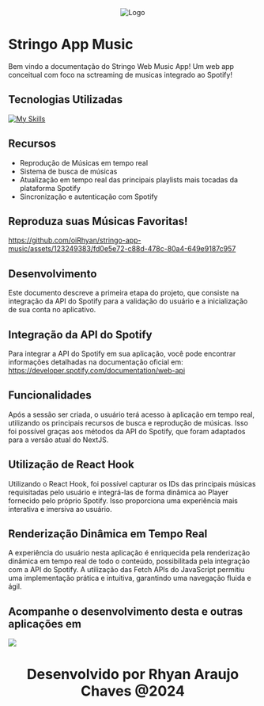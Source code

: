 <div align="center">
  <img src="https://stringo.vercel.app/_next/image?url=%2F_next%2Fstatic%2Fmedia%2Fstringo-logo-platform.8aa72fba.png&w=256&q=75" alt="Logo">
</div>


# Stringo App Music

Bem vindo a documentação do Stringo Web Music App! Um web app conceitual com foco na sctreaming de musicas integrado ao Spotify!


## Tecnologias Utilizadas

[![My Skills](https://skillicons.dev/icons?i=react,nextjs,tailwind,typescript=7)](https://skillicons.dev)


## Recursos

- Reprodução de Músicas em tempo real
- Sistema de busca de músicas
- Atualização em tempo real das principais playlists mais tocadas da plataforma Spotify
- Sincronização e autenticação com Spotify

## Reproduza suas Músicas Favoritas!


https://github.com/oiRhyan/stringo-app-music/assets/123249383/fd0e5e72-c88d-478c-80a4-649e9187c957

## Desenvolvimento
Este documento descreve a primeira etapa do projeto, que consiste na integração da API do Spotify para a validação do usuário e a inicialização de sua conta no aplicativo.

## Integração da API do Spotify
Para integrar a API do Spotify em sua aplicação, você pode encontrar informações detalhadas na documentação oficial em: https://developer.spotify.com/documentation/web-api

## Funcionalidades
Após a sessão ser criada, o usuário terá acesso à aplicação em tempo real, utilizando os principais recursos de busca e reprodução de músicas. Isso foi possível graças aos métodos da API do Spotify, que foram adaptados para a versão atual do NextJS.

## Utilização de React Hook
Utilizando o React Hook, foi possível capturar os IDs das principais músicas requisitadas pelo usuário e integrá-las de forma dinâmica ao Player fornecido pelo próprio Spotify. Isso proporciona uma experiência mais interativa e imersiva ao usuário.

## Renderização Dinâmica em Tempo Real
A experiência do usuário nesta aplicação é enriquecida pela renderização dinâmica em tempo real de todo o conteúdo, possibilitada pela integração com a API do Spotify. A utilização das Fetch APIs do JavaScript permitiu uma implementação prática e intuitiva, garantindo uma navegação fluida e ágil.

## Acompanhe o desenvolvimento desta e outras aplicações em
<p>
  <a href="https://www.linkedin.com/in/rhyan-araujo-chaves/">
    <img src="https://skillicons.dev/icons?i=linkedin" />
  </a>
</p>

<h1 align="center">
   Desenvolvido por Rhyan Araujo Chaves @2024
</h1>




